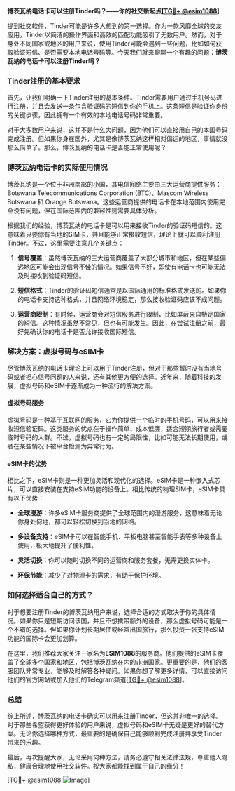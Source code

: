 **博茨瓦纳电话卡可以注册Tinder吗？——你的社交新起点[[TG💪+ @esim1088](https://t.me/s/esim1088)]**

提到社交软件，Tinder可能是许多人想到的第一选择。作为一款风靡全球的交友应用，Tinder以简洁的操作界面和高效的匹配功能吸引了无数用户。然而，对于身处不同国家或地区的用户来说，使用Tinder可能会遇到一些问题，比如如何获取验证短信、是否需要本地电话号码等。今天我们就来聊聊一个有趣的问题：**博茨瓦纳的电话卡可以注册Tinder吗？**

### Tinder注册的基本要求

首先，让我们明确一下Tinder注册的基本条件。Tinder需要用户通过手机号码进行注册，并且会发送一条包含验证码的短信到你的手机上。这条短信是验证你身份的关键步骤，因此拥有一个有效的本地电话号码非常重要。

对于大多数用户来说，这并不是什么大问题，因为他们可以直接用自己的本国号码完成注册。但如果你身在国外，尤其是像博茨瓦纳这样相对偏远的地区，事情就没那么简单了。那么，博茨瓦纳的电话卡是否能正常使用呢？

### 博茨瓦纳电话卡的实际使用情况

博茨瓦纳是一个位于非洲南部的小国，其电信网络主要由三大运营商提供服务：Botswana Telecommunications Corporation (BTC)、Mascom Wireless Botswana 和 Orange Botswana。这些运营商提供的电话卡在本地范围内使用完全没有问题，但在国际范围内的兼容性则需要具体分析。

根据我们的经验，博茨瓦纳的电话卡是可以用来接收Tinder的验证码短信的。这意味着只要你有当地的SIM卡，并且能够正常接收短信，理论上就可以顺利注册Tinder。不过，这里需要注意几个关键点：

1. **信号覆盖**：虽然博茨瓦纳的三大运营商覆盖了大部分城市和地区，但在某些偏远地区可能会出现信号不佳的情况。如果信号不好，即使有电话卡也可能无法及时接收到验证码短信。
   
2. **短信格式**：Tinder的验证码短信通常是以国际通用的标准格式发送的。如果你的电话卡支持这种格式，并且网络环境稳定，那么接收验证码应该不成问题。

3. **运营商限制**：有时候，运营商会对短信服务进行限制，比如屏蔽来自特定国家的短信。这种情况虽然不常见，但也有可能发生。因此，在尝试注册之前，最好先确认你的电话卡是否允许接收国际短信。

### 解决方案：虚拟号码与eSIM卡

尽管博茨瓦纳的电话卡理论上可以用于Tinder注册，但对于那些暂时没有当地号码或者担心信号问题的人来说，还有其他更方便的选择。近年来，随着科技的发展，虚拟号码和eSIM卡逐渐成为一种流行的解决方案。

#### 虚拟号码服务

虚拟号码是一种基于互联网的服务，它为你提供一个临时的手机号码，可以用来接收短信验证码。这类服务的优点在于操作简单、成本低廉，适合短期旅行者或需要临时号码的人群。不过，虚拟号码也有一定的局限性，比如可能无法长期使用，或者在某些情况下被平台检测为异常行为。

#### eSIM卡的优势

相比之下，eSIM卡则是一种更加灵活和现代化的选择。eSIM卡是一种嵌入式芯片，可以直接安装在支持eSIM功能的设备上。相比传统的物理SIM卡，eSIM卡具有以下优势：

- **全球漫游**：许多eSIM卡服务商提供了全球范围内的漫游服务，这意味着无论你身处何地，都可以轻松切换到当地的网络。
  
- **多设备支持**：eSIM卡可以在智能手机、平板电脑甚至智能手表等多种设备上使用，极大地提升了便利性。

- **灵活切换**：你可以随时切换不同的运营商和服务套餐，无需更换实体卡。

- **环保节能**：减少了对物理卡的需求，有助于保护环境。

### 如何选择适合自己的方式？

对于想要注册Tinder的博茨瓦纳用户来说，选择合适的方式取决于你的具体情况。如果你只是短期访问该国，并且不想携带额外的设备，那么虚拟号码可能是一个不错的选择。但如果你计划长期居住或经常出国旅行，那么投资一张支持eSIM功能的国际卡会更加划算。

在这里，我们推荐大家关注一家名为**ESIM1088**的服务商。他们提供的eSIM卡覆盖了全球多个国家和地区，包括博茨瓦纳在内的非洲国家。更重要的是，他们的客服团队非常专业，能够及时解答各种疑问。如果你想了解更多详情，可以直接访问他们的官方网站或加入他们的Telegram频道[[TG💪+ @esim1088](https://t.me/s/esim1088)]。

### 总结

综上所述，博茨瓦纳的电话卡确实可以用来注册Tinder，但这并非唯一的选择。对于那些希望获得更好体验的用户来说，虚拟号码和eSIM卡无疑是更好的替代方案。无论你选择哪种方式，最重要的是确保自己能够顺利完成注册并享受Tinder带来的乐趣。

最后，再次提醒大家，无论采用何种方法，请务必遵守相关法律法规，尊重他人隐私，健康合理地使用社交软件。祝大家都能找到属于自己的缘分！

[[TG💪+ @esim1088](https://t.me/s/esim1088) ![Image](https://i.postimg.cc/4NQfJmqS/Snipaste-2025-05-13-00-14-12.png)]